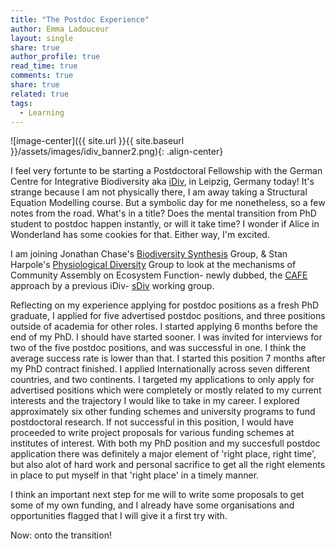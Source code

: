 ```yaml
---
title: "The Postdoc Experience"
author: Emma Ladouceur
layout: single
share: true
author_profile: true
read_time: true
comments: true
share: true
related: true
tags:
  - Learning
---
```

![image-center]({{ site.url }}{{ site.baseurl }}/assets/images/idiv_banner2.png){: .align-center}

I feel very fortunte to be starting a Postdoctoral Fellowship with the German Centre for Integrative Biodiversity aka [iDiv](https://www.idiv.de/), in Leipzig, Germany today! It's strange because I am not physically there, I am away taking a Structural Equation Modelling course. But a symbolic day for me nonetheless, so a few notes from the road. What's in a title? Does the mental transition from PhD student to postdoc happen instantly, or will it take time? I wonder if Alice in Wonderland has some cookies for that. Either way, I'm excited.

I am joining Jonathan Chase's [Biodiversity Synthesis](https://www.idiv.de/groups_and_people/core_groups/synthesis.html) Group, & Stan Harpole's [Physiological Diversity](https://www.idiv.de/groups_and_people/core_groups/physiological_diversity.html) Group to look at the mechanisms of Community Assembly on Ecosystem Function- newly dubbed, the [CAFE](https://onlinelibrary.wiley.com/doi/full/10.1111/ele.12895) approach by a previous iDiv- [sDiv](https://www.idiv.de/sdiv.html) working group.

Reflecting on my experience applying for postdoc positions as a fresh PhD graduate, I applied for five advertised postdoc positions, and three  positions outside of academia for other roles. I started applying 6 months before the end of my PhD. I should have started sooner. I was invited for interviews for two of the five postdoc positions, and was successful in one. I think the average success rate is lower than that. I started this position 7 months after my PhD contract finished. I applied Internationally across seven different countries, and two continents. I targeted my applications to only apply for advertised positions which were completely or mostly related to my current interests and the trajectory I would like to take in my career. I explored  approximately six other funding schemes and university programs to fund postdoctoral research. If not successful in this position, I would have proceeded to write project proposals for various funding schemes at institutes of interest. With both my PhD position and my succesfull postdoc application there was definitely a major element of 'right place, right time', but also alot of hard work and personal sacrifice to get all the right elements in place to put myself in that 'right place' in a timely manner.

I think an important next step for me will to write some proposals to get some of my own funding, and I already have some organisations and opportunities flagged that I will give it a first try with.

Now: onto the transition! 
